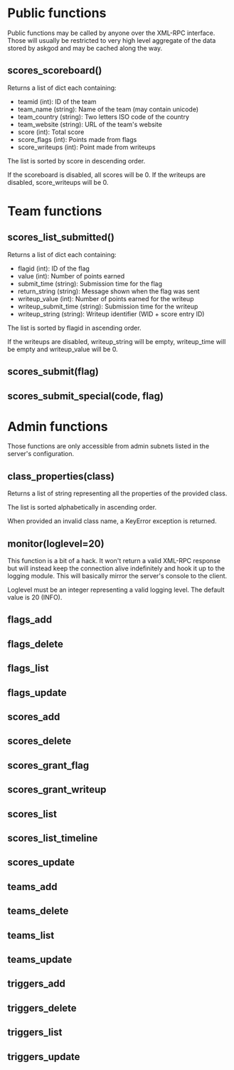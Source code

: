 # Public functions
Public functions may be called by anyone over the XML-RPC interface.
Those will usually be restricted to very high level aggregate of the
data stored by askgod and may be cached along the way.

## scores\_scoreboard()
Returns a list of dict each containing:
 - teamid (int): ID of the team
 - team\_name (string): Name of the team (may contain unicode)
 - team\_country (string): Two letters ISO code of the country
 - team\_website (string): URL of the team's website
 - score (int): Total score
 - score\_flags (int): Points made from flags
 - score\_writeups (int): Point made from writeups

The list is sorted by score in descending order.

If the scoreboard is disabled, all scores will be 0.
If the writeups are disabled, score\_writeups will be 0.

# Team functions
## scores\_list\_submitted()
Returns a list of dict each containing:
 - flagid (int): ID of the flag
 - value (int): Number of points earned
 - submit\_time (string): Submission time for the flag
 - return\_string (string): Message shown when the flag was sent
 - writeup\_value (int): Number of points earned for the writeup
 - writeup\_submit\_time (string): Submission time for the writeup
 - writeup\_string (string): Writeup identifier (WID + score entry ID)

The list is sorted by flagid in ascending order.

If the writeups are disabled, writeup\_string will be empty,
writeup\_time will be empty and writeup\_value will be 0.

## scores\_submit(flag)
## scores\_submit\_special(code, flag)

# Admin functions
Those functions are only accessible from admin subnets listed in the
server's configuration.

## class\_properties(class)
Returns a list of string representing all the properties of the provided
class.

The list is sorted alphabetically in ascending order.

When provided an invalid class name, a KeyError exception is returned.

## monitor(loglevel=20)
This function is a bit of a hack. It won't return a valid XML-RPC
response but will instead keep the connection alive indefinitely and
hook it up to the logging module. This will basically mirror the
server's console to the client.

Loglevel must be an integer representing a valid logging level.
The default value is 20 (INFO).

## flags\_add
## flags\_delete
## flags\_list
## flags\_update
## scores\_add
## scores\_delete
## scores\_grant\_flag
## scores\_grant\_writeup
## scores\_list
## scores\_list\_timeline
## scores\_update
## teams\_add
## teams\_delete
## teams\_list
## teams\_update
## triggers\_add
## triggers\_delete
## triggers\_list
## triggers\_update
